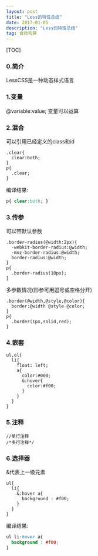 ```yaml
---
layout: post
title: "Less的特性总结"
date: 2017-01-05
description: "Less的特性总结"
tag: 自动构建
---
```


[TOC]

### 0.简介

LessCSS是一种动态样式语言

### 1.变量

@variable:value;
变量可以运算

### 2.混合

可以引用已经定义的class和id

```less
.clear{
  clear:both;
}
p{
  .clear;
}
```
编译结果:
```css
p{ clear:both; }
```
### 3.传参

可以带默认参数

```less
.border-radius(@width:2px){
  -webkit-border-radius:@width;
  -moz-border-radius:@width;
  border-radius:@width;
}
p{
  .border-radius(10px);
}
```

多参数情况(形参可用逗号或空格分开)

```less
.border(@width,@style,@color){
  border:@width @style @color;
}
p{
  .border(1px,solid,red);
}
```

### 4.嵌套

```less
ul,ol{
  li{
    float: left;
    a{
      color:#000;
      &:hover{
        color:#f00;
      }
    }
  }
}
```

### 5.注释

```less
//单行注释
/*多行注释*/
```

### 6.选择器

&代表上一级元素

```less
ul{
  li{
    &:hover a{
      background : #f00;
    }
  }
}
```
编译结果:

```css
ul li:hover a{
  background : #f00;
}
```

